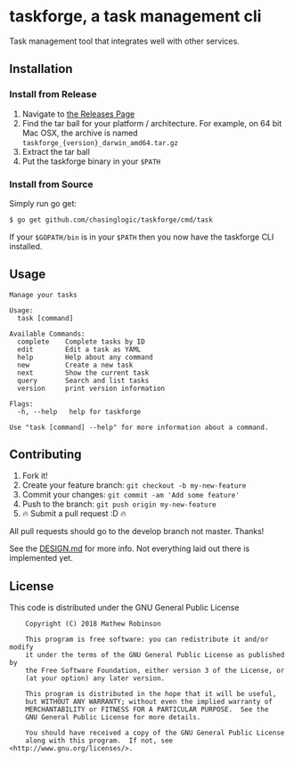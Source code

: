 # taskforge, a task management cli

Task management tool that integrates well with other services.

## Installation

### Install from Release

1. Navigate to [the Releases Page](https://github.com/chasinglogic/taskforge/releases)
2. Find the tar ball for your platform / architecture. For example, on 64 bit
   Mac OSX, the archive is named `taskforge_{version}_darwin_amd64.tar.gz`
3. Extract the tar ball
4. Put the taskforge binary in your `$PATH`

### Install from Source

Simply run go get:

```bash
$ go get github.com/chasinglogic/taskforge/cmd/task
```

If your `$GOPATH/bin` is in your `$PATH` then you now have the taskforge CLI
installed.

## Usage

```text
Manage your tasks

Usage:
  task [command]

Available Commands:
  complete    Complete tasks by ID
  edit        Edit a task as YAML
  help        Help about any command
  new         Create a new task
  next        Show the current task
  query       Search and list tasks
  version     print version information

Flags:
  -h, --help   help for taskforge

Use "task [command] --help" for more information about a command.
```

## Contributing

1. Fork it!
2. Create your feature branch: `git checkout -b my-new-feature`
3. Commit your changes: `git commit -am 'Add some feature'`
4. Push to the branch: `git push origin my-new-feature`
5. :fire: Submit a pull request :D :fire:

All pull requests should go to the develop branch not master. Thanks!

See the [DESIGN.md](https://github.com/chasinglogic/taskforge/blob/master/DESIGN.md)
for more info. Not everything laid out there is implemented yet.

## License

This code is distributed under the GNU General Public License

```text
    Copyright (C) 2018 Mathew Robinson

    This program is free software: you can redistribute it and/or modify
    it under the terms of the GNU General Public License as published by
    the Free Software Foundation, either version 3 of the License, or
    (at your option) any later version.

    This program is distributed in the hope that it will be useful,
    but WITHOUT ANY WARRANTY; without even the implied warranty of
    MERCHANTABILITY or FITNESS FOR A PARTICULAR PURPOSE.  See the
    GNU General Public License for more details.

    You should have received a copy of the GNU General Public License
    along with this program.  If not, see <http://www.gnu.org/licenses/>.
```

